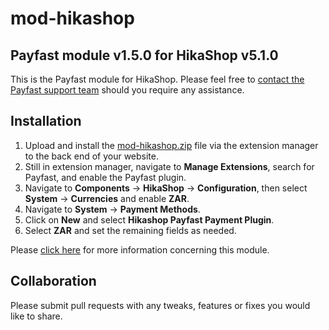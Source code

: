 # mod-hikashop

## Payfast module v1.5.0 for HikaShop v5.1.0

This is the Payfast module for HikaShop. Please feel free
to [contact the Payfast support team](https://payfast.io/contact/) should you require any assistance.

## Installation

1. Upload and install the [mod-hikashop.zip](https://github.com/Payfast/mod-hikashop/releases/download/v1.5.0/mod-hikashop.zip) file via the extension manager to the back end of your website.
2. Still in extension manager, navigate to **Manage Extensions**, search for Payfast, and enable the Payfast plugin.
3. Navigate to **Components** -> **HikaShop** -> **Configuration**, then select **System** -> **Currencies** and enable
   **ZAR**.
3. Navigate to **System** -> **Payment Methods**.
4. Click on **New** and select **Hikashop Payfast Payment Plugin**.
5. Select **ZAR** and set the remaining fields as needed.

Please [click here](https://payfast.io/integration/plugins/hikashop/) for more information concerning this module.

## Collaboration

Please submit pull requests with any tweaks, features or fixes you would like to share.
